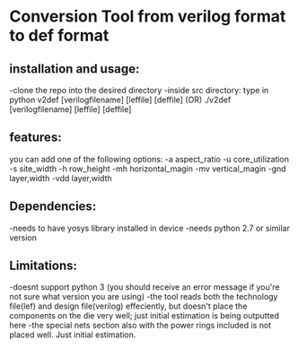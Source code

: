 # Conversion Tool from verilog format to def format

## installation and usage:
 -clone the repo into the desired directory
 -inside src directory: type in 
	python v2def [verilogfilename] [leffile] [deffile]
 	(OR) ./v2def [verilogfilename] [leffile] [deffile]

## features:
you can add one of the following options:
 -a aspect_ratio
 -u core_utilization
 -s site_width
 -h row_height
 -mh horizontal_magin
 -mv vertical_magin
 -gnd layer,width
 -vdd layer,width

## Dependencies:
 -needs to have yosys library installed in device
 -needs python 2.7 or similar version

## Limitations:
 -doesnt support python 3 (you should receive an error message if you're not sure what version you are using)
 -the tool reads both the technology file(lef) and design file(verilog) effeciently, but doesn't place the components on the die 	very well; just initial estimation is being outputted here
 -the special nets section also with the power rings included is not placed well. Just initial estimation.
